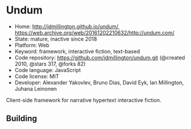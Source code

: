# Undum

- Home: http://idmillington.github.io/undum/, https://web.archive.org/web/20161202210632/http://undum.com/
- State: mature, inactive since 2018
- Platform: Web
- Keyword: framework, interactive fiction, text-based
- Code repository: https://github.com/idmillington/undum.git (@created 2010, @stars 317, @forks 82)
- Code language: JavaScript
- Code license: MIT
- Developer: Alexander Yakovlev, Bruno Dias, David Eyk, Ian Millington, Juhana Leinonen

Client-side framework for narrative hypertext interactive fiction.

## Building
